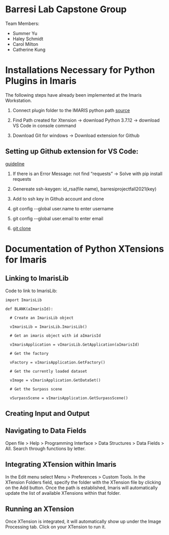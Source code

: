 # Barresi Lab Capstone Group

Team Members:
- Summer Yu 
- Haley Schmidt
- Carol Milton
- Catherine Kung

# Installations Necessary for Python Plugins in Imaris
The following steps have already been implemented at the Imaris Workstation.

1. Connect plugin folder to the IMARIS python path [source](https://www.urmc.rochester.edu/MediaLibraries/URMCMedia/multiphoton-core/documents/Imaris-XTension-User-Guide.pdf)

2. Find Path created for Xtension -> download Python 3.7.12 -> download VS Code in console command

3. Download Git for windows -> Download extension for Github

## Setting up Github extension for VS Code:

[guideline](https://thenewstack.io/integrate-jupyter-notebooks-with-github/)

1. If there is an Error Message: not find “requests” -> Solve with pip install requests

2. Genereate ssh-keygen: id_rsa(file name), barresiprojectfall2021(key)

3. Add to ssh key in Github account and clone

4. git config --global user.name to enter username

5. git config --global user.email to enter email

6. [git clone](https://github.com/sat28/githubcommit)


# Documentation of Python XTensions for Imaris

## Linking to ImarisLib

Code to link to ImarisLib: 

    import ImarisLib

    def BLANK(aImarisId):

      # Create an ImarisLib object
    
      vImarisLib = ImarisLib.ImarisLib()
    
      # Get an imaris object with id aImarisId
    
      vImarisApplication = vImarisLib.GetApplication(aImarisId)
    
      # Get the factory
    
      vFactory = vImarisApplication.GetFactory()
    
      # Get the currently loaded dataset
    
      vImage = vImarisApplication.GetDataSet()
    
      # Get the Surpass scene
	  
      vSurpassScene = vImarisApplication.GetSurpassScene()


## Creating Input and Output



## Navigating to Data Fields

Open file > Help > Programming Interface > Data Structures > Data Fields > All. Search through functions by letter. 

## Integrating XTension within Imaris

In the Edit menu select Menu > Preferences > Custom Tools. In the XTension Folders field, specify the folder with the XTension file by clicking on the Add button. Once the path is established, Imaris will automatically update the list of available XTensions within that folder.

## Running an XTension

Once XTension is integrated, it will automatically show up under the Image Processing tab. Click on your XTension to run it.







